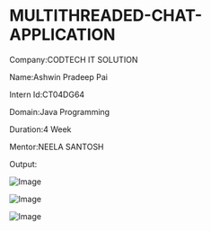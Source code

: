 # MULTITHREADED-CHAT-APPLICATION
Company:CODTECH IT SOLUTION

Name:Ashwin Pradeep Pai

Intern Id:CT04DG64

Domain:Java Programming

Duration:4 Week

Mentor:NEELA SANTOSH

Output:


![Image](https://github.com/user-attachments/assets/f9aa09fb-37f0-4a20-8c9a-7f10b634d95d)



![Image](https://github.com/user-attachments/assets/d2d284fb-ec5a-448f-a78d-0f8b5630e381)




![Image](https://github.com/user-attachments/assets/a567413e-94f5-40dd-aa6a-c100b0012fc9)
